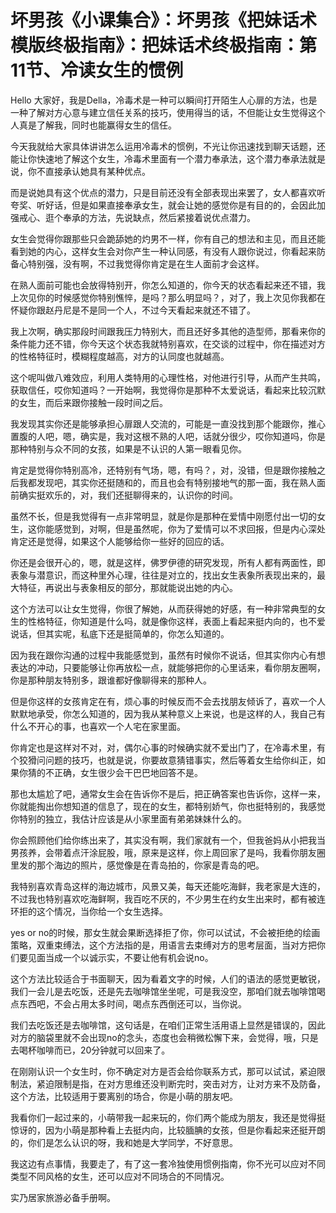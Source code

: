 # 坏男孩《小课集合》：坏男孩《把妹话术模版终极指南》：把妹话术终极指南：第11节、冷读女生的惯例

Hello 大家好，我是Della，冷毒术是一种可以瞬间打开陌生人心扉的方法，也是一种了解对方心意与建立信任关系的技巧，使用得当的话，不但能让女生觉得这个人真是了解我，同时也能赢得女生的信任。

今天我就给大家具体讲讲怎么运用冷毒术的惯例，不光让你迅速找到聊天话题，还能让你快速地了解这个女生，冷毒术里面有一个潜力奉承法，这个潜力奉承法就是说，你不直接承认她具有某种优点。

而是说她具有这个优点的潜力，只是目前还没有全部表现出来罢了，女人都喜欢听夸奖、听好话，但是如果直接奉承女生，就会让她的感觉你是有目的的，会因此加强戒心、逛个奉承的方法，先说缺点，然后紧接着说优点潜力。

女生会觉得你跟那些只会跪舔她的灼男不一样，你有自己的想法和主见，而且还能看到她的内心，这样女生会对你产生一种认同感，有没有人跟你说过，你看起来防备心特别强，没有啊，不过我觉得你肯定是在生人面前才会这样。

在熟人面前可能也会放得特别开，你怎么知道的，你今天的状态看起来还不错，我上次见你的时候感觉你特别憔悴，是吗？那么明显吗？，对了，我上次见你我都在怀疑你跟赵丹尼是不是同一个人，不过今天看起来就还不错了。

我上次啊，确实那段时间跟我压力特别大，而且还好多其他的造型师，那看来你的条件能力还不错，你今天这个状态我就特别喜欢，在交谈的过程中，你在描述对方的性格特征时，模糊程度越高，对方的认同度也就越高。

这个呢叫做八难效应，利用人类特用的心理性格，对他进行引导，从而产生共鸣，获取信任，哎你知道吗？一开始啊，我觉得你是那种不太爱说话，看起来比较沉默的女生，而后来跟你接触一段时间之后。

我发现其实你还是能够承担心扉跟人交流的，可能是一直没找到那个能跟你，推心置腹的人吧，嗯，确实是，我对这根不熟的人吧，话就分很少，哎你知道吗，你是那种特别与众不同的女孩，如果是不认识的人第一眼看见你。

肯定是觉得你特别高冷，还特别有气场，嗯，有吗？，对，没错，但是跟你接触之后我都发现吧，其实你还挺随和的，而且也会有特别接地气的那一面，我在熟人面前确实挺欢乐的，对，我们还挺聊得来的，认识你的时间。

虽然不长，但是我觉得有一点非常明显，就是你是那种在爱情中刚愿付出一切的女生，这你能感觉到，对啊，但是虽然呢，你为了爱情可以不求回报，但是内心深处肯定还是觉得，如果这个人能够给你一些好的回应的话。

你还是会很开心的，嗯，就是这样，佛罗伊德的研究发现，所有人都有两面性，即表象与潜意识，而这种里外心理，往往是对立的，找出女生表象所表现出来的，最大特征，再说出与表象相反的部分，那就能说出她的内心。

这个方法可以让女生觉得，你很了解她，从而获得她的好感，有一种非常典型的女生的性格特征，你知道是什么吗，就是像你这样，表面上看起来挺内向的，也不爱说话，但其实呢，私底下还是挺简单的，你怎么知道的。

因为我在跟你沟通的过程中我能感觉到，虽然有时候你不说话，但其实你内心有想表达的冲动，只要能够让你再放松一点，就能够把你的心里话来，看你朋友圈啊，你是那种朋友特别多，跟谁都好像聊得来的那种人。

但是你这样的女孩肯定在有，烦心事的时候反而不会去找朋友倾诉了，喜欢一个人默默地承受，你怎么知道的，因为我从某种意义上来说，也是这样的人，我自己有什么不开心的事，也喜欢一个人宅在家里面。

你肯定也是这样对不对，对，偶尔心事的时候确实就不爱出门了，在冷毒术里，有个狡猾问问题的技巧，也就是说，你要故意猜错事实，然后等着女生给你纠正，如果你猜的不正确，女生很少会干巴巴地回答不是。

那也太尴尬了吧，通常女生会在告诉你不是后，把正确答案也告诉你，这样一来，你就能掏出你想知道的信息了，现在的女生，都特别娇气，你也挺特别的，我感觉你特别的独立，我估计应该是从小家里面有弟弟妹妹什么的。

你会照顾他们给你练出来了，其实没有啊，我们家就有一个，但我爸妈从小把我当男孩养，会带着点汗涂屁股，哦，原来是这样，你上周回家了是吗，我看你朋友圈里发的那个海边的照片，感觉像是在青岛拍的，你家是青岛的吧。

我特别喜欢青岛这样的海边城市，风景又美，每天还能吃海鲜，我老家是大连的，不过我也特别喜欢吃海鲜啊，我百吃不厌的，不少男生在约女生出来时，都有被连环拒的这个情况，当你给一个女生选择。

yes or no的时候，那女生就会果断选择拒了你，你可以试试，不会被拒绝的绘画策略，双重束缚法，这个方法指的是，用语言去束缚对方的思考层面，当对方把你们要见面当成一个以诚示实，不要让他有机会说no。

这个方法比较适合于书面聊天，因为看着文字的时候，人们的语法的感觉更敏锐，我们一会儿是去吃饭，还是先去咖啡馆坐坐呢，可是我没空，那咱们就去咖啡馆喝点东西吧，不会占用太多时间，喝点东西倒还可以，当你说。

我们去吃饭还是去咖啡馆，这句话是，在咱们正常生活用语上显然是错误的，因此对方的脑袋里就不会出现no的念头，态度也会稍微松懈下来，会觉得，哦，只是去喝杯咖啡而已，20分钟就可以回来了。

在刚刚认识一个女生时，你不确定对方是否会给你联系方式，那可以试试，紧迫限制法，紧迫限制是指，在对方思维还没判断完时，突击对方，让对方来不及防备，这个方法，比较适用于要离别的场合，你是小萌的朋友吧。

我看你们一起过来的，小萌带我一起来玩的，你们两个能成为朋友，我还是觉得挺惊讶的，因为小萌是那种看上去挺内向，比较腼腆的女孩，但是你看起来还挺开朗的，你们是怎么认识的呀，我和她是大学同学，不好意思。

我这边有点事情，我要走了，有了这一套冷独使用惯例指南，你不光可以应对不同类型不同风格的女生，还可以应对不同场合的不同情况。

实乃居家旅游必备手册啊。